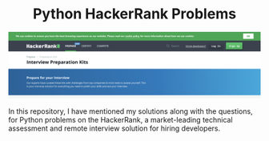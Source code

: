 <h1 align="center">Python HackerRank Problems</h1>

<img src="Screenshot 2022-09-21 at 8.52.14 PM.png">

In this repository, I have mentioned my solutions along with the questions, for Python problems on the HackerRank, a market-leading technical assessment and remote interview solution for hiring developers.

